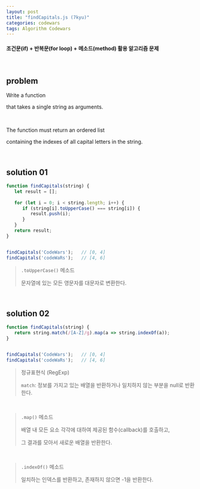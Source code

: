 ```yaml
---
layout: post
title: "findCapitals.js (7kyu)"
categories: codewars
tags: Algorithm Codewars
---
```


#### 조건문(if) + 반복문(for loop) + 메소드(method) 활용 알고리즘 문제

<br>

## problem

Write a function

that takes a single string as arguments.

<br>

The function must return an ordered list

containing the indexes of all capital letters in the string.

<br>

## solution 01

```javascript
function findCapitals(string) {
   let result = [];
   
   for (let i = 0; i < string.length; i++) {
      if (string[i].toUpperCase() === string[i]) {
         result.push(i);
      }
   }
   return result;
}


findCapitals('CodeWars');	// [0, 4]
findCapitals('codeWaRs');	// [4, 6]
```

> `.toUpperCase()` 메소드
>
> 문자열에 있는 모든 영문자를 대문자로 변환한다.

<br>

## solution 02

```javascript
function findCapitals(string) {
   return string.match(/[A-Z]/g).map(a => string.indexOf(a));
}


findCapitals('CodeWars');	// [0, 4]
findCapitals('codeWaRs');	// [4, 6]
```

> 정규표현식 (RegExp)
>
> `match`: 정보를 가지고 있는 배열을 반환하거나 일치하지 않는 부분을 null로 반환한다.

<br>

> `.map()` 메소드
>
> 배열 내 모든 요소 각각에 대하여 제공된 함수(callback)를 호출하고,
>
> 그 결과를 모아서 새로운 배열을 반환한다.

<br>

> `.indexOf()` 메소드
>
> 일치하는 인덱스를 반환하고, 존재하지 않으면 -1을 반환한다.

<br>

